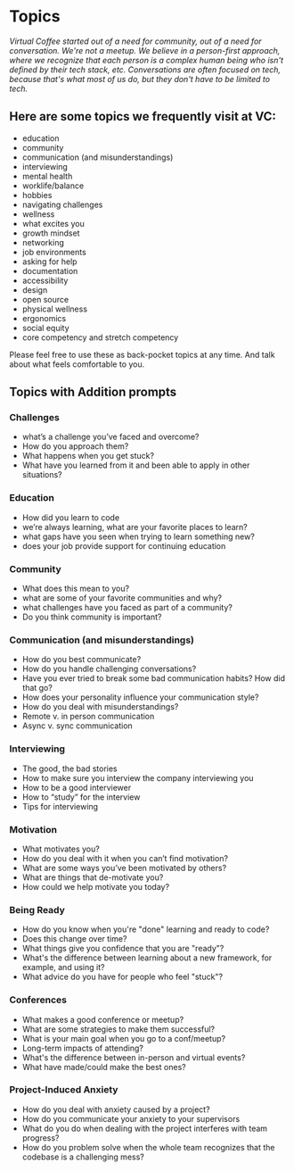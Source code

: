 # Topics

_Virtual Coffee started out of a need for community, out of a need for conversation. We're not a meetup. We believe in a person-first approach, where we recognize that each person is a complex human being who isn't defined by their tech stack, etc. Conversations are often focused on tech, because that's what most of us do, but they don't have to be limited to tech._

## Here are some topics we frequently visit at VC:

- education
- community
- communication (and misunderstandings)
- interviewing
- mental health
- worklife/balance
- hobbies
- navigating challenges
- wellness
- what excites you
- growth mindset
- networking
- job environments
- asking for help
- documentation
- accessibility
- design
- open source
- physical wellness
- ergonomics
- social equity
- core competency and stretch competency

Please feel free to use these as back-pocket topics at any time. And talk about what feels comfortable to you.

## Topics with Addition prompts
### Challenges
- what’s a challenge you’ve faced and overcome?
- How do you approach them?
- What happens when you get stuck?
- What have you learned from it and been able to apply in other situations?


### Education
- How did you learn to code
- we’re always learning, what are your favorite places to learn?
- what gaps have you seen when trying to learn something new?
- does your job provide support for continuing education

### Community
- What does this mean to you?
- what are some of your favorite communities and why?
- what challenges have you faced as part of a community?
- Do you think community is important?

### Communication (and misunderstandings)
- How do you best communicate?
- How do you handle challenging conversations?
- Have you ever tried to break some bad communication habits? How did that go?
- How does your personality influence your communication style?
- How do you deal with misunderstandings?
- Remote v. in person communication
- Async v. sync communication

### Interviewing
- The good, the bad stories
- How to make sure you interview the company interviewing you
- How to be a good interviewer
- How to “study” for the interview
- Tips for interviewing

### Motivation 
- What motivates you?
- How do you deal with it when you can’t find motivation?
- What are some ways you’ve been motivated by others?
- What are things that de-motivate you?
- How could we help motivate you today?

### Being Ready
- How do you know when you're "done" learning and ready to code? 
- Does this change over time? 
- What things give you confidence that you are "ready"?
- What's the difference between learning about a new framework, for example, and using it?
- What advice do you have for people who feel "stuck"?

### Conferences
- What makes a good conference or meetup?
- What are some strategies to make them successful?
- What is your main goal when you go to a conf/meetup?
- Long-term impacts of attending?
- What's the difference between in-person and virtual events?
- What have made/could make the best ones?

### Project-Induced Anxiety
- How do you deal with anxiety caused by a project?
- How do you communicate your anxiety to your supervisors
- What do you do when dealing with the project interferes with team progress?
- How do you problem solve when the whole team recognizes that the codebase is a challenging mess?


